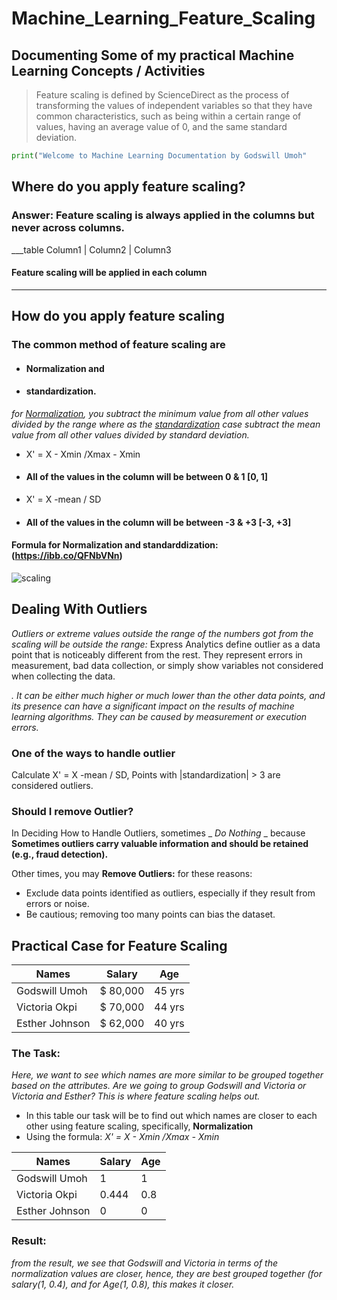 # Machine_Learning_Feature_Scaling

## Documenting Some of my practical Machine Learning Concepts / Activities
> Feature scaling is defined by ScienceDirect as the process of transforming the values of independent variables so that they have common characteristics, such as being within a certain range of values, having an average value of 0, and the same standard deviation.

~~~python
print("Welcome to Machine Learning Documentation by Godswill Umoh"
~~~

## Where do you apply feature scaling?
### Answer: Feature scaling is always applied in the columns but never across columns.
___table
Column1 | Column2 | Column3

#### Feature scaling will be applied in each column
___

## How do you apply feature scaling
### The common method of feature scaling are 
- #### Normalization and
- #### standardization.
_for <ins>Normalization</ins>, you subtract the minimum value from all other values divided by the range where as the <ins>standardization</ins> case subtract the mean value from all other values divided by standard deviation._

- X' = X - Xmin /Xmax - Xmin
- #### All of the values in the column will be between 0 & 1 [0, 1]

- X' = X -mean / SD
- #### All of the values in the column will be between -3 & +3  [-3, +3]

#### Formula for Normalization and standarddization:(https://ibb.co/QFNbVNn)
![scaling](https://github.com/user-attachments/assets/181c4d58-52a5-4656-9e59-e106434920ae)

## Dealing With Outliers
_Outliers or extreme values outside the range of the numbers got from the scaling will be outside the range:_
Express Analytics define outlier as a data point that is noticeably different from the rest. They represent errors in measurement, bad data collection, or simply show variables not considered when collecting the data.

_. It can be either much higher or much lower than the other data points, and its presence can have a significant impact on the results of machine learning algorithms. They can be caused by measurement or execution errors._

### One of the ways to handle outlier
Calculate  X' = X -mean / SD, Points with |standardization| > 3 are considered outliers.

### Should I remove Outlier?
In Deciding How to Handle Outliers, sometimes _ _Do Nothing_ _ because __Sometimes outliers carry valuable information and should be retained (e.g., fraud detection).__

Other times, you may __Remove Outliers:__ for these reasons:
+ Exclude data points identified as outliers, especially if they result from errors or noise.
+ Be cautious; removing too many points can bias the dataset.

## Practical Case for Feature Scaling
| Names |	Salary |	Age |
|-------|--------|------|
| Godswill Umoh | $ 80,000 | 45 yrs |
| Victoria Okpi | $ 70,000 | 44 yrs |
| Esther Johnson |$ 62,000 | 40 yrs |

### The Task: 
_Here, we want to see which names are more similar to be grouped together based on the attributes. Are we going to group Godswill and Victoria or Victoria and Esther? This is where feature scaling helps out._ 

+ In this table our task will be to find out which names are closer to each other using feature scaling, specifically, __Normalization__
+ Using the formula: _X' = X - Xmin /Xmax - Xmin_

| Names |	Salary |	Age |
|-------|--------|------|
| Godswill Umoh | 1 | 1|
| Victoria Okpi | 0.444 | 0.8 |
| Esther Johnson | 0 | 0 |

### Result:
_from the result, we see that Godswill and Victoria in terms of the normalization values are closer, hence, they are best grouped together (for salary(1, 0.4), and for Age(1, 0.8), this makes it closer._ 



